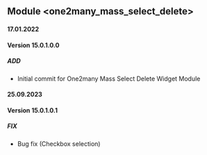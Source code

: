 ## Module <one2many_mass_select_delete>

#### 17.01.2022
#### Version 15.0.1.0.0
##### ADD
- Initial commit for One2many Mass Select Delete Widget Module

#### 25.09.2023
#### Version 15.0.1.0.1
##### FIX
- Bug fix (Checkbox selection)